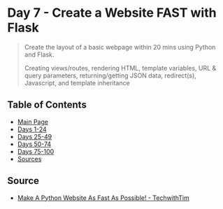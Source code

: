 # Day 7 - Create a Website FAST with Flask

> Create the layout of a basic webpage within 20 mins using Python and Flask.
>
> Creating views/routes, rendering HTML, template variables, URL & query parameters, returning/getting JSON data, redirect(s), Javascript, and template inheritance

## Table of Contents

- [Main Page](https://github.com/amyjtech/100DaysPython)
- [Days 1-24](https://github.com/amyjtech/100DaysPython/tree/main/days1-24)
- [Days 25-49](https://github.com/amyjtech/100DaysPython/tree/main/days25-49)
- [Days 50-74](https://github.com/amyjtech/100DaysPython/tree/main/days50-74)
- [Days 75-100](https://github.com/amyjtech/100DaysPython/tree/main/days75-100)
- [Sources](https://github.com/amyjtech/100DaysPython#sources)

## Source

- [Make A Python Website As Fast As Possible! - TechwithTim](https://www.youtube.com/watch?v=kng-mJJby8g&t=970s)

